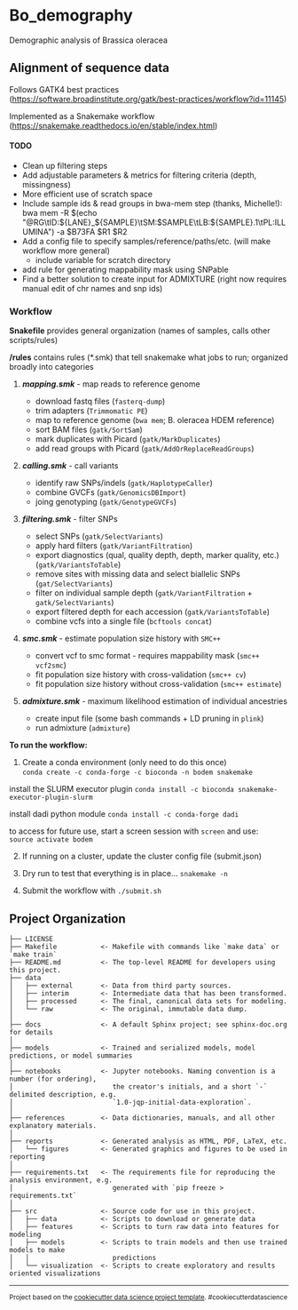 Bo_demography
==============================

Demographic analysis of Brassica oleracea

Alignment of sequence data
------------
Follows GATK4 best practices (https://software.broadinstitute.org/gatk/best-practices/workflow?id=11145)

Implemented as a Snakemake workflow (https://snakemake.readthedocs.io/en/stable/index.html)  

#### TODO
* Clean up filtering steps 
* Add adjustable parameters & metrics for filtering criteria (depth, missingness)  
* More efficient use of scratch space  
* Include sample ids & read groups in bwa-mem step (thanks, Michelle!): bwa mem -R $(echo "@RG\tID:${LANE}_${SAMPLE}\tSM:$SAMPLE\tLB:${SAMPLE}.1\tPL:ILLUMINA") -a $B73FA $R1 $R2  
* Add a config file to specify samples/reference/paths/etc. (will make workflow more general)
  - include variable for scratch directory
* add rule for generating mappability mask using SNPable
* Find a better solution to create input for ADMIXTURE (right now requires manual edit of chr names and snp ids)

### Workflow

**Snakefile** provides general organization (names of samples, calls other scripts/rules)

**/rules** contains rules (*.smk) that tell snakemake what jobs to run; organized broadly into categories

1. **_mapping.smk_** - map reads to reference genome
    + download fastq files (`fasterq-dump`)
    + trim adapters (`Trimmomatic PE`)
    + map to reference genome (`bwa mem`; B. oleracea HDEM reference)
    + sort BAM files (`gatk/SortSam`)
    + mark duplicates with Picard (`gatk/MarkDuplicates`)
    + add read groups with Picard (`gatk/AddOrReplaceReadGroups`)

2. **_calling.smk_** - call variants
    + identify raw SNPs/indels (`gatk/HaplotypeCaller`)
    + combine GVCFs (`gatk/GenomicsDBImport`)
    + joing genotyping (`gatk/GenotypeGVCFs`)

3. **_filtering.smk_** - filter SNPs
    + select SNPs (`gatk/SelectVariants`)
    + apply hard filters (`gatk/VariantFiltration`)
    + export diagnostics (qual, quality depth, depth, marker quality, etc.) (`gatk/VariantsToTable`)
    + remove sites with missing data and select biallelic SNPs (`gat/SelectVariants`)
    + filter on individual sample depth (`gatk/VariantFiltration` + `gatk/SelectVariants`) 
    + export filtered depth for each accession (`gatk/VariantsToTable`)
    + combine vcfs into a single file (`bcftools concat`)
    
4. **_smc.smk_** - estimate population size history with `SMC++`
    + convert vcf to smc format - requires mappability mask (`smc++ vcf2smc`)
    + fit population size history with cross-validation (`smc++ cv`)
    + fit population size history without cross-validation (`smc++ estimate`)
    
5. **_admixture.smk_** - maximum likelihood estimation of individual ancestries
    + create input file (some bash commands + LD pruning in `plink`)
    + run admixture (`admixture`)

**To run the workflow:**

1. Create a conda environment (only need to do this once)  
`conda create -c conda-forge -c bioconda -n bodem snakemake`

install the SLURM executor plugin 
`conda install -c bioconda snakemake-executor-plugin-slurm`

install dadi python module
`conda install -c conda-forge dadi`

to access for future use, start a screen session with `screen` and use:  
`source activate bodem`

2. If running on a cluster, update the cluster config file (submit.json)

3. Dry run to test that everything is in place...
`snakemake -n`

4. Submit the workflow with `./submit.sh`



Project Organization
------------

    ├── LICENSE
    ├── Makefile           <- Makefile with commands like `make data` or `make train`
    ├── README.md          <- The top-level README for developers using this project.
    ├── data
    │   ├── external       <- Data from third party sources.
    │   ├── interim        <- Intermediate data that has been transformed.
    │   ├── processed      <- The final, canonical data sets for modeling.
    │   └── raw            <- The original, immutable data dump.
    │
    ├── docs               <- A default Sphinx project; see sphinx-doc.org for details
    │
    ├── models             <- Trained and serialized models, model predictions, or model summaries
    │
    ├── notebooks          <- Jupyter notebooks. Naming convention is a number (for ordering),
    │                         the creator's initials, and a short `-` delimited description, e.g.
    │                         `1.0-jqp-initial-data-exploration`.
    │
    ├── references         <- Data dictionaries, manuals, and all other explanatory materials.
    │
    ├── reports            <- Generated analysis as HTML, PDF, LaTeX, etc.
    │   └── figures        <- Generated graphics and figures to be used in reporting
    │
    ├── requirements.txt   <- The requirements file for reproducing the analysis environment, e.g.
    │                         generated with `pip freeze > requirements.txt`
    │
    ├── src                <- Source code for use in this project.
    │   ├── data           <- Scripts to download or generate data
    │   ├── features       <- Scripts to turn raw data into features for modeling
    │   ├── models         <- Scripts to train models and then use trained models to make
    │   │                     predictions
    │   └── visualization  <- Scripts to create exploratory and results oriented visualizations

--------

<p><small>Project based on the <a target="_blank" href="https://drivendata.github.io/cookiecutter-data-science/">cookiecutter data science project template</a>. #cookiecutterdatascience</small></p>
